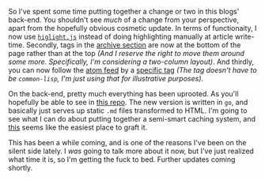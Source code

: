 So I've spent some time putting together a change or two in this blogs' back-end. You shouldn't see *much* of a change from your perspective, apart from the hopefully obvious cosmetic update. In terms of functionaity, I now use [`higlight.js`](https://highlightjs.org/) instead of doing highlighting manually at article write-time. Secondly, tags in the [archive section](/archive) are now at the bottom of the page rather than at the top *(And I reserve the right to move them around some more. Specifically, I'm considering a two-column layout)*. And thirdly, you can now follow the [atom feed](/feed/atom) by a [specific tag](/feed/atom/by-tag/common-lisp) *(The tag doesn't have to be `common-lisp`, I'm just using that for illustrative purposes)*.

On the back-end, pretty much everything has been uprooted. As you'll hopefully be able to see in [this repo](https://github.com/Inaimathi/langnostic). The new version is written in `go`, and basically just serves up static `.md` files transformed to HTML. I'm going to see what I can do about putting together a semi-smart caching system, and [this](https://github.com/Inaimathi/langnostic/blob/3b3dd733542d45212084fb81c6b4ca04bb42ca09/handlers.go#L103-L107) seems like the easiest place to graft it.

This has been a while coming, and is one of the reasons I've been on the silent side lately. I *was* going to talk more about it now, but I've just realized what time it is, so I'm getting the fuck to bed. Further updates coming shortly.
